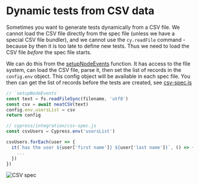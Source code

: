 # Dynamic tests from CSV data

Sometimes you want to generate tests dynamically from a CSV file. We cannot load the CSV file directly from the spec file (unless we have a special CSV file bundler), and we cannot use the `cy.readFile` command - because by then it is too late to define new tests. Thus we need to load the CSV file _before_ the spec file starts.

We can do this from the [setupNodeEvents](cypress.config.js) function. It has access to the file system, can load the CSV file, parse it, then set the list of records in the `config.env` object. This config object will be available in each spec file. You then can get the list of records before the tests are created, see [csv-spec.js](./cypress/integration/csv-spec.js)

```js
// `setupNodeEvents`
const text = fs.readFileSync(filename, 'utf8')
const csv = await neatCSV(text)
config.env.usersList = csv
return config

// cypress/integration/csv-spec.js
const csvUsers = Cypress.env('usersList')

csvUsers.forEach(user => {
  it(`has the user ${user['first name']} ${user['last name']}`, () => {
    ...
  })
})
```

![CSV spec](./images/csv.png)
